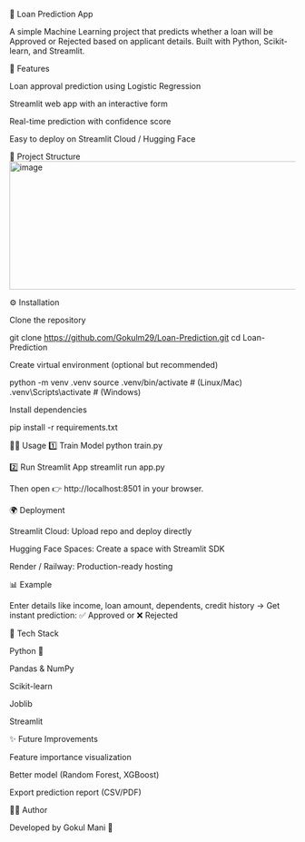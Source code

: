 🏦 Loan Prediction App

A simple Machine Learning project that predicts whether a loan will be Approved or Rejected based on applicant details.
Built with Python, Scikit-learn, and Streamlit.

🚀 Features

Loan approval prediction using Logistic Regression

Streamlit web app with an interactive form

Real-time prediction with confidence score

Easy to deploy on Streamlit Cloud / Hugging Face

📂 Project Structure
<img width="556" height="226" alt="image" src="https://github.com/user-attachments/assets/1ced6293-56f5-4961-afa5-9f8546d09bdc" />


⚙️ Installation

Clone the repository

git clone https://github.com/Gokulm29/Loan-Prediction.git
cd Loan-Prediction


Create virtual environment (optional but recommended)

python -m venv .venv
source .venv/bin/activate   # (Linux/Mac)
.venv\Scripts\activate      # (Windows)


Install dependencies

pip install -r requirements.txt

🧑‍💻 Usage
1️⃣ Train Model
python train.py

2️⃣ Run Streamlit App
streamlit run app.py


Then open 👉 http://localhost:8501 in your browser.

🌍 Deployment

Streamlit Cloud: Upload repo and deploy directly

Hugging Face Spaces: Create a space with Streamlit SDK

Render / Railway: Production-ready hosting

📊 Example

Enter details like income, loan amount, dependents, credit history →
Get instant prediction:
✅ Approved or ❌ Rejected

📌 Tech Stack

Python 🐍

Pandas & NumPy

Scikit-learn

Joblib

Streamlit

✨ Future Improvements

Feature importance visualization

Better model (Random Forest, XGBoost)

Export prediction report (CSV/PDF)

👨‍💻 Author

Developed by Gokul Mani 🚀
